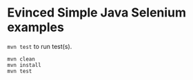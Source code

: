 # Evinced Simple Java Selenium examples

`mvn test` to run test(s).



```
mvn clean
mvn install
mvn test
```
